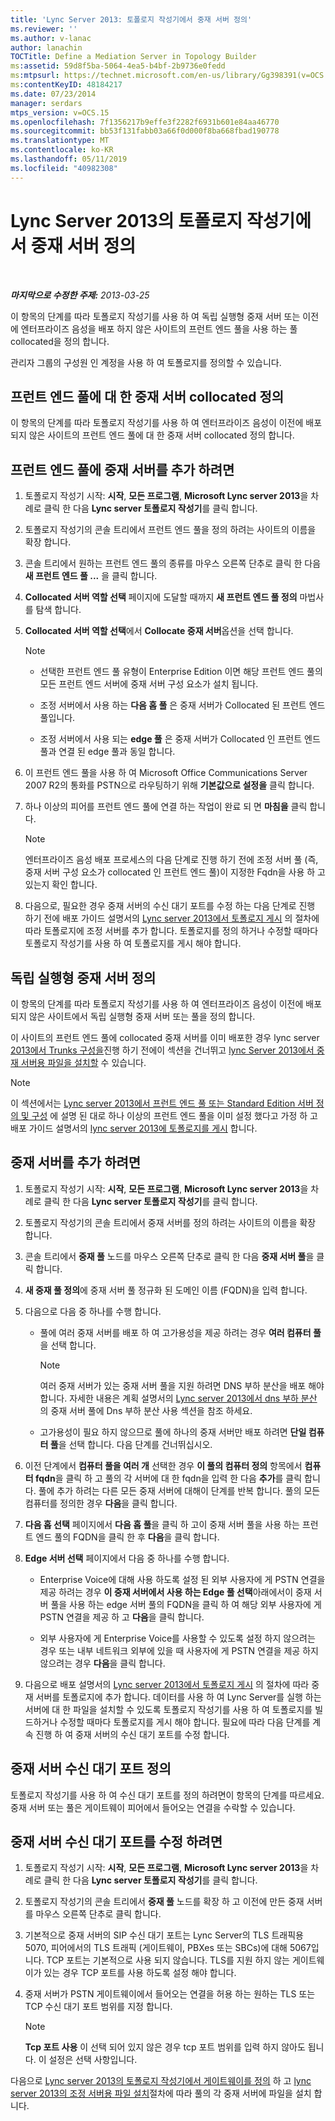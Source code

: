 ```yaml
---
title: 'Lync Server 2013: 토폴로지 작성기에서 중재 서버 정의'
ms.reviewer: ''
ms.author: v-lanac
author: lanachin
TOCTitle: Define a Mediation Server in Topology Builder
ms:assetid: 59d8f5ba-5064-4ea5-b4bf-2b9736e0fedd
ms:mtpsurl: https://technet.microsoft.com/en-us/library/Gg398391(v=OCS.15)
ms:contentKeyID: 48184217
ms.date: 07/23/2014
manager: serdars
mtps_version: v=OCS.15
ms.openlocfilehash: 7f1356217b9effe3f2282f6931b601e84aa46770
ms.sourcegitcommit: bb53f131fabb03a66f0d000f8ba668fbad190778
ms.translationtype: MT
ms.contentlocale: ko-KR
ms.lasthandoff: 05/11/2019
ms.locfileid: "40982308"
---
```

<div data-xmlns="http://www.w3.org/1999/xhtml">

<div class="topic" data-xmlns="http://www.w3.org/1999/xhtml" data-msxsl="urn:schemas-microsoft-com:xslt" data-cs="http://msdn.microsoft.com/en-us/">

<div data-asp="http://msdn2.microsoft.com/asp">

# <a name="define-a-mediation-server-in-topology-builder-in-lync-server-2013"></a>Lync Server 2013의 토폴로지 작성기에서 중재 서버 정의

</div>

<div id="mainSection">

<div id="mainBody">

<span> </span>

_**마지막으로 수정한 주제:** 2013-03-25_

이 항목의 단계를 따라 토폴로지 작성기를 사용 하 여 독립 실행형 중재 서버 또는 이전에 엔터프라이즈 음성을 배포 하지 않은 사이트의 프런트 엔드 풀을 사용 하는 풀 collocated을 정의 합니다.

관리자 그룹의 구성원 인 계정을 사용 하 여 토폴로지를 정의할 수 있습니다.

<div>

## <a name="define-mediation-server-collocated-to-a-front-end-pool"></a>프런트 엔드 풀에 대 한 중재 서버 collocated 정의

이 항목의 단계를 따라 토폴로지 작성기를 사용 하 여 엔터프라이즈 음성이 이전에 배포 되지 않은 사이트의 프런트 엔드 풀에 대 한 중재 서버 collocated 정의 합니다.

<div>

## <a name="to-add-a-mediation-server-to-a-front-end-pool"></a>프런트 엔드 풀에 중재 서버를 추가 하려면

1.  토폴로지 작성기 시작: **시작**, **모든 프로그램**, **Microsoft Lync server 2013**을 차례로 클릭 한 다음 **Lync server 토폴로지 작성기**를 클릭 합니다.

2.  토폴로지 작성기의 콘솔 트리에서 프런트 엔드 풀을 정의 하려는 사이트의 이름을 확장 합니다.

3.  콘솔 트리에서 원하는 프런트 엔드 풀의 종류를 마우스 오른쪽 단추로 클릭 한 다음 **새 프런트 엔드 풀 ...** 을 클릭 합니다.

4.  **Collocated 서버 역할 선택** 페이지에 도달할 때까지 **새 프런트 엔드 풀 정의** 마법사를 탐색 합니다.

5.  **Collocated 서버 역할 선택**에서 **Collocate 중재 서버**옵션을 선택 합니다.
    
    <div>
    

    > [!NOTE]  
    > <UL>
    > <LI>
    > <P>선택한 프런트 엔드 풀 유형이 Enterprise Edition 이면 해당 프런트 엔드 풀의 모든 프런트 엔드 서버에 중재 서버 구성 요소가 설치 됩니다.</P>
    > <LI>
    > <P>조정 서버에서 사용 하는 <STRONG>다음 홉 풀</STRONG> 은 중재 서버가 Collocated 된 프런트 엔드 풀입니다.</P>
    > <LI>
    > <P>조정 서버에서 사용 되는 <STRONG>edge 풀</STRONG> 은 중재 서버가 Collocated 인 프런트 엔드 풀과 연결 된 edge 풀과 동일 합니다.</P></LI></UL>

    
    </div>

6.  이 프런트 엔드 풀을 사용 하 여 Microsoft Office Communications Server 2007 R2의 통화를 PSTN으로 라우팅하기 위해 **기본값으로 설정을** 클릭 합니다.

7.  하나 이상의 피어를 프런트 엔드 풀에 연결 하는 작업이 완료 되 면 **마침을** 클릭 합니다.
    
    <div>
    

    > [!NOTE]  
    > 엔터프라이즈 음성 배포 프로세스의 다음 단계로 진행 하기 전에 조정 서버 풀 (즉, 중재 서버 구성 요소가 collocated 인 프런트 엔드 풀)이 지정한 Fqdn을 사용 하 고 있는지 확인 합니다.

    
    </div>

8.  다음으로, 필요한 경우 중재 서버의 수신 대기 포트를 수정 하는 다음 단계로 진행 하기 전에 배포 가이드 설명서의 [Lync server 2013에서 토폴로지 게시](lync-server-2013-publish-the-topology.md) 의 절차에 따라 토폴로지에 조정 서버를 추가 합니다. 토폴로지를 정의 하거나 수정할 때마다 토폴로지 작성기를 사용 하 여 토폴로지를 게시 해야 합니다.

</div>

</div>

<div>

## <a name="define-stand-alone-mediation-server"></a>독립 실행형 중재 서버 정의

이 항목의 단계를 따라 토폴로지 작성기를 사용 하 여 엔터프라이즈 음성이 이전에 배포 되지 않은 사이트에서 독립 실행형 중재 서버 또는 풀을 정의 합니다.

이 사이트의 프런트 엔드 풀에 collocated 중재 서버를 이미 배포한 경우 lync server [2013에서 Trunks 구성을](lync-server-2013-configuring-trunks.md)진행 하기 전에이 섹션을 건너뛰고 [lync Server 2013에서 중재 서버용 파일을 설치할](lync-server-2013-install-the-files-for-mediation-server.md) 수 있습니다.

<div>


> [!NOTE]  
> 이 섹션에서는 <A href="lync-server-2013-define-and-configure-a-front-end-pool-or-standard-edition-server.md">Lync server 2013에서 프런트 엔드 풀 또는 Standard Edition 서버 정의 및 구성</A> 에 설명 된 대로 하나 이상의 프런트 엔드 풀을 이미 설정 했다고 가정 하 고 배포 가이드 설명서의 <A href="lync-server-2013-publish-the-topology.md">lync server 2013에 토폴로지를 게시</A> 합니다.



</div>

<div>

## <a name="to-add-a-mediation-server"></a>중재 서버를 추가 하려면

1.  토폴로지 작성기 시작: **시작**, **모든 프로그램**, **Microsoft Lync server 2013**을 차례로 클릭 한 다음 **Lync server 토폴로지 작성기**를 클릭 합니다.

2.  토폴로지 작성기의 콘솔 트리에서 중재 서버를 정의 하려는 사이트의 이름을 확장 합니다.

3.  콘솔 트리에서 **중재 풀** 노드를 마우스 오른쪽 단추로 클릭 한 다음 **중재 서버 풀**을 클릭 합니다.

4.  **새 중재 풀 정의**에 중재 서버 풀 정규화 된 도메인 이름 (FQDN)을 입력 합니다.

5.  다음으로 다음 중 하나를 수행 합니다.
    
      - 풀에 여러 중재 서버를 배포 하 여 고가용성을 제공 하려는 경우 **여러 컴퓨터 풀**을 선택 합니다.
        
        <div>
        

        > [!NOTE]  
        > 여러 중재 서버가 있는 중재 서버 풀을 지원 하려면 DNS 부하 분산을 배포 해야 합니다. 자세한 내용은 계획 설명서의 <A href="lync-server-2013-dns-load-balancing.md">Lync server 2013에서 dns 부하 분산</A> 의 중재 서버 풀에 Dns 부하 분산 사용 섹션을 참조 하세요.

        
        </div>
    
      - 고가용성이 필요 하지 않으므로 풀에 하나의 중재 서버만 배포 하려면 **단일 컴퓨터 풀**을 선택 합니다. 다음 단계를 건너뛰십시오.

6.  이전 단계에서 **컴퓨터 풀을 여러 개** 선택한 경우 **이 풀의 컴퓨터 정의** 항목에서 **컴퓨터 fqdn**을 클릭 하 고 풀의 각 서버에 대 한 fqdn을 입력 한 다음 **추가**를 클릭 합니다. 풀에 추가 하려는 다른 모든 중재 서버에 대해이 단계를 반복 합니다. 풀의 모든 컴퓨터를 정의한 경우 **다음**을 클릭 합니다.

7.  **다음 홉 선택** 페이지에서 **다음 홉 풀**을 클릭 하 고이 중재 서버 풀을 사용 하는 프런트 엔드 풀의 FQDN을 클릭 한 후 **다음**을 클릭 합니다.

8.  **Edge 서버 선택** 페이지에서 다음 중 하나를 수행 합니다.
    
      - Enterprise Voice에 대해 사용 하도록 설정 된 외부 사용자에 게 PSTN 연결을 제공 하려는 경우 **이 중재 서버에서 사용 하는 Edge 풀 선택**아래에서이 중재 서버 풀을 사용 하는 edge 서버 풀의 FQDN을 클릭 하 여 해당 외부 사용자에 게 PSTN 연결을 제공 하 고 **다음**을 클릭 합니다.
    
      - 외부 사용자에 게 Enterprise Voice를 사용할 수 있도록 설정 하지 않으려는 경우 또는 내부 네트워크 외부에 있을 때 사용자에 게 PSTN 연결을 제공 하지 않으려는 경우 **다음**을 클릭 합니다.

9.  다음으로 배포 설명서의 [Lync server 2013에서 토폴로지 게시](lync-server-2013-publish-the-topology.md) 의 절차에 따라 중재 서버를 토폴로지에 추가 합니다. 데이터를 사용 하 여 Lync Server를 실행 하는 서버에 대 한 파일을 설치할 수 있도록 토폴로지 작성기를 사용 하 여 토폴로지를 빌드하거나 수정할 때마다 토폴로지를 게시 해야 합니다. 필요에 따라 다음 단계를 계속 진행 하 여 중재 서버의 수신 대기 포트를 수정 합니다.

</div>

</div>

<div>

## <a name="define-the-mediation-server-listening-ports"></a>중재 서버 수신 대기 포트 정의

토폴로지 작성기를 사용 하 여 수신 대기 포트를 정의 하려면이 항목의 단계를 따르세요. 중재 서버 또는 풀은 게이트웨이 피어에서 들어오는 연결을 수락할 수 있습니다.

<div>

## <a name="to-modify-the-mediation-server-listening-ports"></a>중재 서버 수신 대기 포트를 수정 하려면

1.  토폴로지 작성기 시작: **시작**, **모든 프로그램**, **Microsoft Lync server 2013**을 차례로 클릭 한 다음 **Lync server 토폴로지 작성기**를 클릭 합니다.

2.  토폴로지 작성기의 콘솔 트리에서 **중재 풀** 노드를 확장 하 고 이전에 만든 중재 서버를 마우스 오른쪽 단추로 클릭 합니다.

3.  기본적으로 중재 서버의 SIP 수신 대기 포트는 Lync Server의 TLS 트래픽용 5070, 피어에서의 TLS 트래픽 (게이트웨이, PBXes 또는 SBCs)에 대해 5067입니다. TCP 포트는 기본적으로 사용 되지 않습니다. TLS를 지원 하지 않는 게이트웨이가 있는 경우 TCP 포트를 사용 하도록 설정 해야 합니다.

4.  중재 서버가 PSTN 게이트웨이에서 들어오는 연결을 허용 하는 원하는 TLS 또는 TCP 수신 대기 포트 범위를 지정 합니다.
    
    <div>
    

    > [!NOTE]  
    > <STRONG>Tcp 포트 사용</STRONG> 이 선택 되어 있지 않은 경우 tcp 포트 범위를 입력 하지 않아도 됩니다. 이 설정은 선택 사항입니다.

    
    </div>

다음으로 [Lync server 2013의 토폴로지 작성기에서 게이트웨이를 정의](lync-server-2013-define-a-gateway-in-topology-builder.md) 하 고 [lync server 2013의 조정 서버용 파일 설치](lync-server-2013-install-the-files-for-mediation-server.md)절차에 따라 풀의 각 중재 서버에 파일을 설치 합니다.

</div>

</div>

</div>

<span> </span>

</div>

</div>

</div>

